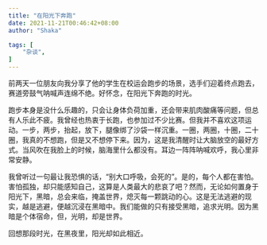 ```yaml
---
title: "在阳光下奔跑"
date: 2021-11-21T00:46:42+08:00
author: "Shaka"

tags: [
    "杂谈",
]
---
```


前两天一位朋友向我分享了他的学生在校运会跑步的场景，选手们迎着终点跑去，赛道旁鼓气呐喊声连绵不绝。好怀念，在阳光下奔跑的时光。

跑步本身是没什么乐趣的，只会让身体负荷加重，还会带来肌肉酸痛等问题，但总有人乐此不疲。我曾经也热衷于长跑，也参加过不少比赛。但我并不喜欢这项运动。一步，两步，抬起，放下，腿像绑了沙袋一样沉重。一圈，两圈，十圈，二十圈，我真的不想跑，但是又不想停下来。因为，这是我清醒时让大脑放空的最好方式。当风吹在我脸上的时候，脑海里什么都没有。耳边一阵阵呐喊欢呼，我心里非常安静。

我曾听过一句最让我恐惧的话，“别大口呼吸，会死的”。是的，每个人都在害怕。害怕孤独，却只能感知自己，这算是人类最大的悲哀了吧？然而，无论如何置身于阳光下，黑暗，总会来临，掩盖世界，熄灭每一颗跳动的心。这是无法逃避的现实，越是逃避，便越沉浸在黑暗中。我们能做的只有接受黑暗，追求光明。因为黑暗是个体宿命，但，光明，却是世界。

回想那段时光，在黑夜里，阳光却如此相近。